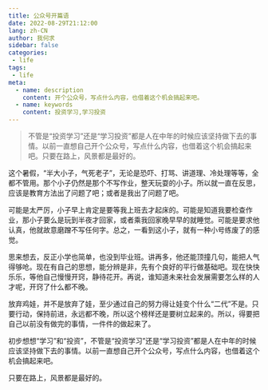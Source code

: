 ```yaml
---
title: 公众号开篇语
date: 2022-08-29T21:12:00
lang: zh-CN
author: 我何求
sidebar: false
categories:
 - life
tags:
 - life
meta:
  - name: description
    content: 开个公众号，写点什么内容，也借着这个机会搞起来吧。
  - name: keywords
    content: 投资学习,学习投资
---
```


> 不管是“投资学习”还是“学习投资”都是人在中年的时候应该​坚持做下去的事情。以前一直想自己开个公众号，写点什么内容，也借着这个机会搞起来吧。只要在​路上，风景都是最好的。

<!-- more -->

这个暑假，“半大小子，气死老子”，无论是恐吓、打骂、讲道理、冷处理等等，全都不管用。那个小子仍然是那个不写作业，整天玩耍的小子。所以就一直在反思，应该是教育方法出了问题了吧；或者是我出了问题了吧。

可能是太严厉，小子早上肯定是要等我上班去才起床的。可能是知道我要检查作业，那小子要么是玩到半夜才回家，或者乘我回家晚早早的就睡觉。可能是要求他认真，他就故意磨蹭不写任何字。总之，一看到这小子，就有一种小号练废了的感觉。

思来想去，反正小学也简单，也没到毕业班。讲再多，他还能顶撞几句，能把人气得够呛。现在有自己的思想，能分辨是非，先有个良好的平行做基础吧。现在快快乐乐，等他自己慢慢开窍，静待花开。再说，谁知道未来社会发展需要怎么样的人才呢，开窍了什么都不晚。

放弃鸡娃，并不是放弃了娃，至少通过自己的努力得让娃变个什么“二代”不是。只要行动，保持前进，永远都不晚，所以这个榜样还是要树立起来的。所以，得要把自己以前没有做完的事情，一件件的做起来了。

初步想想“学习”和“投资”，不管是“投资学习”还是“学习投资”都是人在中年的时候应该坚持做下去的事情。以前一直想自己开个公众号，写点什么内容，也借着这个机会搞起来吧。

只要在路上，风景都是最好的。
